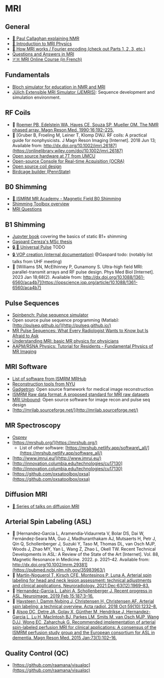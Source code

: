 # MRI

## General

* [🎥 Paul Callaghan explaining NMR](http://www.magritek.com/support/videos/#01)
* [🎥 Introduction to MRI Physics](https://www.youtube.com/watch?v=Ok9ILIYzmaY)
* [🎥 How MRI works / Fourier encoding (check out Parts 1, 2, 3, etc.)](https://www.youtube.com/watch?v=TQegSF4ZiIQ&t=0s&ab_channel=thePIRL)
* [Questions and Answers in MRI](https://mriquestions.com/index.html)
* [🇫🇷 MRI Online Course (in French)](https://www.imaios.com/fr/e-Cours/e-MRI)

## Fundamentals

* [Bloch simulator for education in NMR and MRI](http://www.drcmr.dk/bloch)
* [Jülich Extensible MRI Simulator (JEMRIS)](http://www.jemris.org/index.html): Sequence development and simulation environment.

## RF Coils

* 📄 [Roemer PB, Edelstein WA, Hayes CE, Souza SP, Mueller OM. The NMR phased array. Magn Reson Med. 1990;16:192–225.](https://pubmed.ncbi.nlm.nih.gov/2266841/)
* 📄 [Gruber B, Froeling M, Leiner T, Klomp DWJ. RF coils: A practical guide for nonphysicists. J Magn Reson Imaging [Internet]. 2018 Jun 13; Available from: http://dx.doi.org/10.1002/jmri.26187](https://onlinelibrary.wiley.com/doi/10.1002/jmri.26187)
* [Open source hardware at 7T from UMCU](https://github.com/umcu7tcoillab)
* [Open-source Console for Real-time Acquisition (OCRA)](https://openmri.github.io/ocra/)
* [Open source coil design](https://github.com/OpenMRI/CoilDesign)
* [Birdcage builder (PennState)](http://www.pennstatehershey.org/web/nmrlab/resources/software/javabirdcage)

## B0 Shimming

* [🎥 ISMRM MR Academy - Magnetic Field B0 Shimming](https://www.youtube.com/watch?v=8MinOsuqrYE)
* [Shimming Toolbox overview](https://docs.google.com/document/d/1jNm3qS9L3Wv330jYdoXdwHwhJ5fQlDgukkXZcf_ceJA)
* [MRI Questions](https://mriquestions.com/active-shimming.html)

## B1 Shimming

* [Jupyter book](https://shimming-toolbox.github.io/B1-shimming/) covering the basics of static B1+ shimming
* [Gaspard Cereza's MSc thesis](https://www.dropbox.com/s/4cv8s4t0ioll32q/Master_thesis_Gaspard_Cereza_corrected_2.pdf?dl=0)
* [🔒 🎥 Universal Pulse]() TODO
* [🔒 VOP creation (internal documentation)](https://docs.google.com/document/d/1uqr4UX4VY8H8cZ_DB9zaj12o0xrswRj44AxE3FZauHM/edit#heading=h.uf4xboevl4xa)
@Gaspard todo: (notably list talks from UHF meeting)
* 📄 [Williams SN, McElhinney P, Gunamony S. Ultra-high field MRI: parallel-transmit arrays and RF pulse design. Phys Med Biol [Internet]. 2023 Jan 18;68(2). Available from: http://dx.doi.org/10.1088/1361-6560/aca4b7](https://iopscience.iop.org/article/10.1088/1361-6560/aca4b7)

## Pulse Sequences

* [Spinbench: Pulse sequence simulator](http://www.heartvista.com/spinbench/)
* Open source pulse sequence programming (Matlab): [http://pulseq.github.io/](http://pulseq.github.io/)
* [MR Pulse Sequences: What Every Radiologist Wants to Know but Is Afraid to Ask](https://pubs.rsna.org/doi/10.1148/rg.262055063)
* [Understanding MRI: basic MR physics for physicians](https://pmj.bmj.com/content/postgradmedj/89/1050/209.full.pdf)
* [AAPM/RSNA Physics: Tutorial for Residents - Fundamental Physics of MR Imaging](https://pubs.rsna.org/doi/10.1148/rg.254055027?url_ver=Z39.88-2003&rfr_id=ori:rid:crossref.org&rfr_dat=cr_pub%3dpubmed)

## MRI Software

* [List of software from ISMRM MRHub](https://github.com/ISMRM/mrhub)
* [Reconstruction tools from NYU](https://cai2r.net/resources/)
* [Gadgetron](http://gadgetron.sourceforge.net/): Open source framework for medical image reconstruction
* [ISMRM Raw data format: A proposed standard for MRI raw datasets](https://onlinelibrary.wiley.com/doi/10.1002/mrm.26089)
* [MRI Unbound](http://www.ismrm.org/mri_unbound/sequence.htm): Open source software for image recon and pulse seq design
* [http://mrilab.sourceforge.net/](http://mrilab.sourceforge.net/)

## MR Spectroscopy

* [Osprey](https://schorschinho.github.io/osprey/)
* [https://mrshub.org/](https://mrshub.org/)
  * List of other software: [https://mrshub.netlify.app/software\_all/](https://mrshub.netlify.app/software_all/)
* [http://www.jmrui.eu/](http://www.jmrui.eu/)
* [http://innovation.columbia.edu/technologies/cu17130](http://innovation.columbia.edu/technologies/cu17130)
* [https://github.com/oxsatoolbox/oxsa](https://github.com/oxsatoolbox/oxsa)

## Diffusion MRI

* [🎥 Series of talks on diffusion MRI](http://blog.ismrm.org/2018/04/03/interactive-diffusion-course/)

## Arterial Spin Labeling (ASL)

* 📄 [Hernandez‐Garcia L, Aramendía‐Vidaurreta V, Bolar DS, Dai W, Fernández‐Seara MA, Guo J, Madhuranthakam AJ, Mutsaerts H, Petr J, Qin Q, Schollenberger J, Suzuki Y, Taso M, Thomas DL, van Osch MJP, Woods J, Zhao MY, Yan L, Wang Z, Zhao L, Okell TW. Recent Technical Developments in ASL: A Review of the State of the Art [Internet]. Vol. 88, Magnetic Resonance in Medicine. 2022. p. 2021–42. Available from: http://dx.doi.org/10.1002/mrm.29381](https://pubmed.ncbi.nlm.nih.gov/35983963/)
* 📄 [Martín-Noguerol T, Kirsch CFE, Montesinos P, Luna A. Arterial spin labeling for head and neck lesion assessment: technical adjustments and clinical applications. Neuroradiology. 2021 Dec;63(12):1969–83.](https://pubmed.ncbi.nlm.nih.gov/34427708/)
* 📄 [Hernandez-Garcia L, Lahiri A, Schollenberger J. Recent progress in ASL. Neuroimage. 2019 Feb 15;187:3–16.](https://pubmed.ncbi.nlm.nih.gov/29305164/)
* 📄 [Havsteen I, Damm Nybing J, Christensen H, Christensen AF. Arterial spin labeling: a technical overview. Acta radiol. 2018 Oct;59(10):1232–8.](https://pubmed.ncbi.nlm.nih.gov/29313361/)
* 📄 [Alsop DC, Detre JA, Golay X, Günther M, Hendrikse J, Hernandez-Garcia L, Lu H, MacIntosh BJ, Parkes LM, Smits M, van Osch MJP, Wang DJJ, Wong EC, Zaharchuk G. Recommended implementation of arterial spin-labeled perfusion MRI for clinical applications: A consensus of the ISMRM perfusion study group and the European consortium for ASL in dementia. Magn Reson Med. 2015 Jan;73(1):102–16.](https://onlinelibrary.wiley.com/doi/10.1002/mrm.25197)


## Quality Control (QC)

* [https://github.com/raamana/visualqc](https://github.com/raamana/visualqc)

